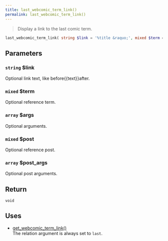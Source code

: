 ```yaml
---
title: last_webcomic_term_link()
permalink: last_webcomic_term_link()
---
```


> Display a link to the last comic term.

```php
last_webcomic_term_link( string $link = '%title &raquo;', mixed $term = null, array $args = [], mixed $post = null, array $post_args = [] ) : void
```

## Parameters

### `string` $link
Optional link text, like before{{text}}after.

### `mixed` $term
Optional reference term.

### `array` $args
Optional arguments.

### `mixed` $post
Optional reference post.

### `array` $post_args
Optional post arguments.

## Return

`void`

## Uses
- [get_webcomic_term_link()](get_webcomic_term_link())  
The relation argument is always set to
`last`.
